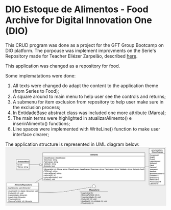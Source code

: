 # DIO Estoque de Alimentos - Food Archive for Digital Innovation One (DIO)

This CRUD program was done as a project for the GFT Group Bootcamp on DIO platform.
The porpouse was implement improvments on the Serie's Repository made for Teacher Eliézer Zarpelão, described [here](https://github.com/elizarp/dio-dotnet-poo-lab-2).

This application was changed as a repository for food.

Some implematations were done:
1. All texts were changed do adapt the content to the application theme (from Series to Food); 
2. A square around to main menu to help user see the controls and returns;
3. A submenu for item exclusion from repository to help user make sure in the exclusion process;
4. In EntidadeBase abstract class was included one more attribute (Marca);
5. The main terms were highlighted in atualizarAlimento() e inserirAlimento() functions;
6. Line spaces were implemented with WriteLine() function to make user interface clearer;

The application structure is represented in UML diagram below:
![](docs/RepositorioAlimetosUML.png)
